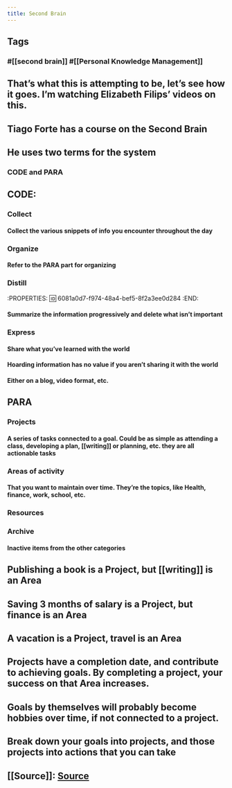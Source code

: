 ```yaml
---
title: Second Brain
---
```


## Tags
### #[[second brain]] #[[Personal Knowledge Management]]
## That’s what this is attempting to be, let’s see how it goes. I’m watching Elizabeth Filips’ videos on this.
## Tiago Forte has a course on the Second Brain
## He uses two terms for the system
### CODE and PARA
## CODE:
### Collect
#### Collect the various snippets of info you encounter throughout the day
### Organize
#### Refer to the PARA part for organizing
### Distill
:PROPERTIES:
:id: 6081a0d7-f974-48a4-bef5-8f2a3ee0d284
:END:
#### Summarize the information progressively and delete what isn’t important
### Express
#### Share what you’ve learned with the world
#### Hoarding information has no value if you aren’t sharing it with the world
#### Either on a blog, video format, etc.
## PARA
### Projects
#### A series of tasks connected to a goal. Could be as simple as attending a class, developing a plan, [[writing]] or planning, etc. they are all actionable tasks
### Areas of activity
#### That you want to maintain over time. They’re the topics, like Health, finance, work, school, etc.
### Resources
### Archive
#### Inactive items from the other categories
## Publishing a book is a Project, but [[writing]] is an Area
## Saving 3 months of salary is a Project, but finance is an Area
## A vacation is a Project, travel is an Area
## Projects have a completion date, and contribute to achieving goals. By completing a project, your success on that Area increases.
## Goals by themselves will probably become hobbies over time, if not connected to a project.
## Break down your goals into projects, and those projects into actions that you can take
## [[Source]]: [Source](https://youtu.be/96pSnIo4nDg)
